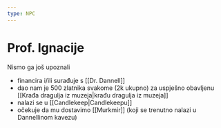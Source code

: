 ```yaml
---
type: NPC
---
```

# Prof. Ignacije

Nismo ga još upoznali

- financira i/ili surađuje s [[Dr. Dannell]]
- dao nam je 500 zlatnika svakome (2k ukupno) za uspješno obavljenu [[Krađa dragulja iz muzeja|krađu dragulja iz muzeja]]
- nalazi se u [[Candlekeep|Candlekeepu]]
- očekuje da mu dostavimo [[Murkmir]] (koji se trenutno nalazi u Dannellinom kavezu)